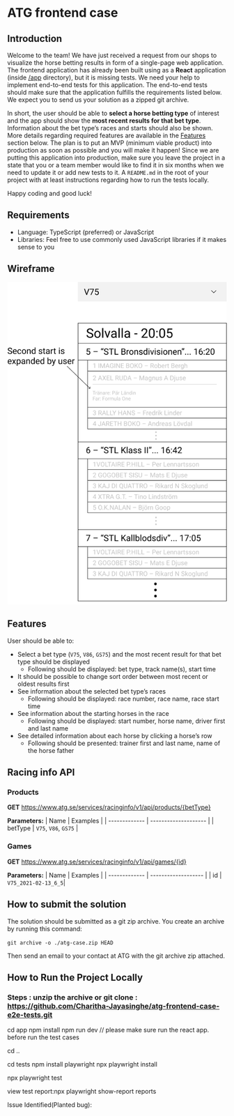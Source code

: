 # ATG frontend case

## Introduction
Welcome to the team! We have just received a request from our shops to visualize the horse betting results in form of a single-page web application. The frontend application has already been built using as a **React** application (inside [/app](/app) directory), but it is missing tests. We need your help to implement end-to-end tests for this application. The end-to-end tests should make sure that the application fulfills the requirements listed below. We expect you to send us your solution as a zipped git archive.

In short, the user should be able to **select a horse betting type** of interest and the app should show the **most recent results for that bet type**. Information about the bet type’s races and starts should also be shown. More details regarding required features are available in the [Features](#Features) section below. The plan is to put an MVP (minimum viable product) into production as soon as possible and you will make it happen! Since we are putting this application into production, make sure you leave the project in a state that you or a team member would like to find it in six months when we need to update it or add new tests to it. A `README.md` in the root of your project with at least instructions regarding how to run the tests locally.

Happy coding and good luck!


## Requirements
*  Language: TypeScript (preferred) or JavaScript
*  Libraries: Feel free to use commonly used JavaScript libraries if it makes sense to you

## Wireframe
![startlist](./startlist.png)


## Features
User should be able to:
*  Select a bet type (`V75`, `V86`, `GS75`) and the most recent result for that bet type should be displayed
    *  Following should be displayed: bet type, track name(s), start time
*  It should be possible to change sort order between most recent or oldest results first
*  See information about the selected bet type’s races
    *  Following should be displayed: race number, race name, race start time
*  See information about the starting horses in the race
    *  Following should be displayed: start number, horse name, driver first and last name
*  See detailed information about each horse by clicking a horse’s row
    *  Following should be presented: trainer first and last name, name of the horse father


## Racing info API
### Products
**GET** https://www.atg.se/services/racinginfo/v1/api/products/{betType}

**Parameters:**
| Name          | Examples             |
| ------------- | -------------------- |
| betType       | `V75`, `V86`, `GS75` |

### Games
**GET** https://www.atg.se/services/racinginfo/v1/api/games/{id}

**Parameters:**
| Name          | Examples            |
| ------------- | ------------------- |
| id            | `V75_2021-02-13_6_5`|


## How to submit the solution
The solution should be submitted as a git zip archive. You create an archive by running this command:

```git archive -o ./atg-case.zip HEAD```

Then send an email to your contact at ATG with the git archive zip attached.




## How to Run the Project Locally

### Steps : unzip the archive or git clone : https://github.com/Charitha-Jayasinghe/atg-frontend-case-e2e-tests.git



cd app
npm install
npm run dev // please make sure run the react app. before run the test cases

cd ..

cd tests
npm install playwright
npx playwright install

npx playwright test

view test report:npx playwright show-report reports





Issue Identified(Planted bug):
